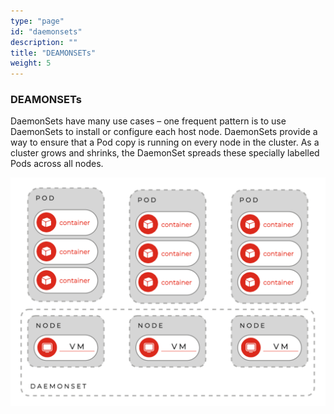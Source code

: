 ```yaml
---
type: "page"
id: "daemonsets"
description: ""
title: "DEAMONSETs"
weight: 5
---
```


### DEAMONSETs

DaemonSets have many use cases – one frequent pattern is to use DaemonSets to install or configure each host node. DaemonSets provide a way to ensure that a Pod copy is running on every node in the cluster. As a cluster grows and shrinks, the DaemonSet spreads these specially labelled Pods across all nodes.

![deamonset](deamonset.png)